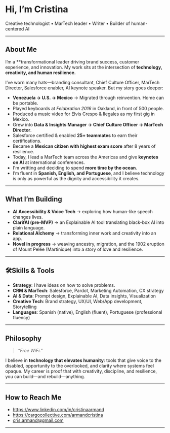 # Hi, I’m Cristina 

Creative technologist • MarTech leader • Writer • Builder of human-centered AI  

---

## About Me  

I’m a **transformational leader driving brand success, customer experience, and innovation. My work sits at the intersection of **technology, creativity, and human resilience.**  

I’ve worn many hats—branding consultant, Chief Culture Officer, MarTech Director, Salesforce enabler, AI keynote speaker. But my story goes deeper:  

- **Venezuela → U.S. → Mexico** → Migrated through reinvention. Home can be portable.  
- Played keyboards at *Felabration 2016* in Oakland, in front of 500 people.  
- Produced a music video for Elvis Crespo & Ilegales as my first gig in Mexico.  
- Grew into **Data & Insights Manager → Chief Culture Officer → MarTech Director**.  
- Salesforce certified & enabled **25+ teammates** to earn their certifications.  
- Became a **Mexican citizen with highest exam score** after 8 years of resilience.  
- Today, I lead a MarTech team across the Americas and give **keynotes on AI** at international conferences.  
- I'm writting and deciding to spend **more time by the ocean**.
- I’m fluent in **Spanish, English, and Portuguese**, and I believe technology is only as powerful as the dignity and accessibility it creates.  

---

## What I’m Building  

- **AI Accessibility & Voice Tech** → exploring how human-like speech changes lives.  
- **ClarifAI (pre-MVP)** → an Explainable AI tool translating black-box AI into plain language.  
- **Relational Alchemy** → transforming inner work and creativity into an app.  
- **Novel in progress** → weaving ancestry, migration, and the 1902 eruption of Mount Pelée (Martinique) into a story of love and resilience.  

---

## 🛠Skills & Tools  

- **Strategy**: I have ideas on how to solve problems.
- **CRM & MarTech**: Salesforce, Pardot, Marketing Automation, CX strategy  
- **AI & Data**: Prompt design, Explainable AI, Data insights, Visualization  
- **Creative Tech**: Brand strategy, UX/UI, Web/App development, Storytelling  
- **Languages**: Spanish (native), English (fluent), Portuguese (professional fluency)  

---

## Philosophy  

> *“Free WiFi.”*  

I believe in **technology that elevates humanity**: tools that give voice to the disabled, opportunity to the overlooked, and clarity where systems feel opaque. My career is proof that with creativity, discipline, and resilience, you can build—and rebuild—anything.  

---

## How to Reach Me  

- https://www.linkedin.com/in/cristinaarmand
- https://cargocollective.com/armandcristina
- cris.armand@gmail.com

---

<!--
**crisarmand-byte/crisarmand-byte** is a ✨ _special_ ✨ repository because its `README.md` (this file) appears on your GitHub profile.

Here are some ideas to get you started:

- 🔭 I’m currently working on ...
- 🌱 I’m currently learning ...
- 👯 I’m looking to collaborate on ...
- 🤔 I’m looking for help with ...
- 💬 Ask me about ...
- 📫 How to reach me: ...
- 😄 Pronouns: ...
- ⚡ Fun fact: ...
-->
